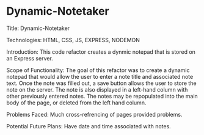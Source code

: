 # Dynamic-Notetaker

Title: Dynamic-Notetaker

Technologies: HTML, CSS, JS, EXPRESS, NODEMON

Introduction: This code refactor creates a dynmic notepad that is stored on an Express server.

Scope of Functionality: The goal of this refactor was to create a dynamic notepad that would allow the user to enter a note title and associated note text. Once the note was filled out, a save button allows the user to store the note on the server. The note is also displayed in a left-hand column with other previously entered notes. The notes may be repopulated into the main body of the page, or deleted from the left hand column.

Problems Faced: Much cross-refrencing of pages provided problems.

Potential Future Plans: Have date and time associated with notes.
